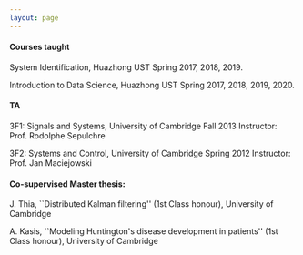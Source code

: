 ```yaml
---
layout: page
---
```

<h4>Courses taught</h4>

System Identification, Huazhong UST Spring 2017, 2018, 2019.

Introduction to Data Science, Huazhong UST Spring 2017, 2018, 2019, 2020.

<h4>TA </h4>

3F1: Signals and Systems, University of Cambridge  Fall 2013
Instructor: Prof. Rodolphe Sepulchre

3F2: Systems and Control, University of Cambridge Spring 2012
Instructor: Prof. Jan Maciejowski


<h4>Co-supervised Master thesis: </h4>

J. Thia, ``Distributed Kalman filtering'' (1st Class honour), University of Cambridge

A. Kasis, ``Modeling Huntington's disease development in patients'' (1st Class honour), University of Cambridge
